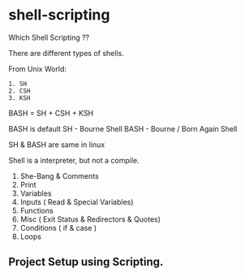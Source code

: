 # shell-scripting

Which Shell Scripting ??

There are different types of shells.

From Unix World:

    1. SH
    2. CSH
    3. KSH

BASH = SH + CSH + KSH

BASH is default
SH - Bourne Shell
BASH - Bourne / Born Again Shell

SH & BASH are same in linux

Shell is a interpreter, but not a compile.

1. She-Bang & Comments
2. Print
3. Variables
4. Inputs  ( Read & Special Variables)
5. Functions
6. Misc ( Exit Status & Redirectors & Quotes)
7. Conditions ( if & case )
8. Loops

## Project Setup using Scripting.

